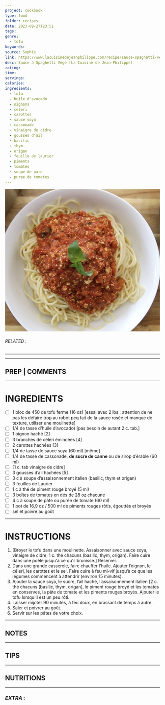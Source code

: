 ```yaml
---
project: cookbook
type: food
folder: recipes
date: 2023-09-27T23:51
tags: 
genre:
  - tofu
keywords: 
source: Sophie
link: https://www.lacuisinedejeanphilippe.com/recipe/sauce-spaghetti-vege/
desc: Sauce à Spaghetti Végé [La Cuisine de Jean-Philippe]
rating: 
time: 
servings: 
calories: 
ingredients:
  - tofu
  - huile d'avocado
  - oignons
  - celeri
  - carottes
  - sauce soya
  - cassonade
  - vinaigre de cidre
  - gousses d'ail
  - basilic
  - thym
  - origan
  - feuille de laurier
  - piments
  - tomates
  - soupe de pate
  - puree de tomates
---
```


![IMAGE](image_496.png)

###### *RELATED* : 
---


---
## PREP | COMMENTS



---
# INGREDIENTS

- [ ] 1 bloc de 450 de tofu ferme (16 oz) [essai avec 2 lbs ; attention de ne pas les défaire trop au robot pcq fait de la sauce rosée et manque de texture, utiliser une moulinette]
- [ ] 1/4 de tasse d’huile d’avocado) [pas besoin de autant 2 c. tab.]
- [ ] 1 oignon haché [2]
- [ ] 3 branches de céleri émincées [4]
- [ ] 2 carottes hachées [3]
- [ ] 1/4 de tasse de sauce soya (60 ml) [même]
- [ ] 1/4 de tasse de cassonade, **de sucre de canne** ou de sirop d’érable (60 ml)
- [ ] [1 c. tab vinaigre de cidre]
- [ ] 3 gousses d’ail hachées [5]
- [ ] 3 c à soupe d’assaisonnement italien (basilic, thym et origan)
- [ ] 3 feuilles de Laurier
- [ ] 1 c à thé de piment rouge broyé (5 ml)
- [ ] 3 boîtes de tomates en dés de 28 oz chacune
- [ ] 4 c à soupe de pâte ou purée de tomate (60 ml)
- [ ] 1 pot de 16,9 oz / 500 ml de piments rouges rôtis, égouttés et broyés
- [ ] sel et poivre au goût

---
# INSTRUCTIONS

1. [Broyer le tofu dans une moulinette. Assaisonner avec sauce soya, vinaigre de cidre, 1 c. thé chacuns (basilic, thym, origan). Faire cuire dans une poêle jusqu'à ce qu'il brunisse.] Réserver.
2. Dans une grande casserole, faire chauffer l’huile. Ajouter l’oignon, le céleri, les carottes et le sel. Faire cuire à feu mi-vif jusqu’à ce que les légumes commencent à attendrir (environ 15 minutes).
3. Ajouter la sauce soya, le sucre, l’ail haché, l’assaisonnement italien [2 c. thé chacuns (basilic, thym, origan], le piment rouge broyé et les tomates en conserves, la pâte de tomate et les piments rouges broyés. Ajouter le tofu lorsqu'il est un peu rôti.
4. Laisser mijoter 90 minutes, à feu doux, en brassant de temps à autre.
5. Saler et poivrer au goût.
6. Servir sur les pâtes de votre choix.

---
## NOTES



---
## TIPS



---
## NUTRITIONS



---
### *EXTRA* :



